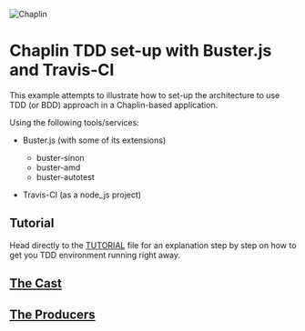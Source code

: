 ![Chaplin](http://s3.amazonaws.com/imgly_production/3401027/original.png)

# Chaplin TDD set-up with Buster.js and Travis-CI
This example attempts to illustrate how to set-up the architecture to use TDD (or BDD) approach in a Chaplin-based application.

Using the following tools/services:

- Buster.js (with some of its extensions)
  - buster-sinon
  - buster-amd
  - buster-autotest

- Travis-CI (as a node_js project)

## Tutorial
Head directly to the [TUTORIAL](https://github.com/Rendez/chaplin-buster/blob/master/TUTORIAL.md) file for an explanation step by step on how
to get you TDD environment running right away.

## [The Cast](https://github.com/chaplinjs/chaplin/blob/master/AUTHORS.md#the-cast)

## [The Producers](https://github.com/chaplinjs/chaplin/blob/master/AUTHORS.md#the-producers)

